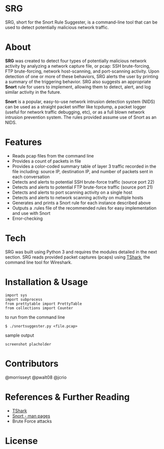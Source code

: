 # SRG

SRG, short for the Snort Rule Suggester, is a command-line tool that can be used to detect potentially malicious network traffic. 

# About

**SRG** was created to detect four types of potentially malicious network activity by analyzing a network capture file, or pcap: SSH brute-forcing, FTP brute-forcing, network host-scanning, and port-scanning activity. Upon detection of one or more of these behaviors, SRG alerts the user by printing a summary of the triggering behavior. SRG also suggests an appropriate **Snort** rule for users to implement, allowing them to detect, alert, and log similar activity in the future.

**Snort** is a popular, easy-to-use network intrusion detection system (NIDS) can be used as a straight packet sniffer like tcpdump, a packet logger (useful for network traffic debugging, etc), or as a full blown network intrusion prevention system. The rules provided assume use of Snort as an NIDS.

# Features

* Reads pcap files from the command line
* Provides a count of packets in file
* Provides a color-coded summary table of layer 3 traffic recorded in the file including: source IP, destination IP, and number of packets sent in each conversation
* Detects and alerts to potential SSH brute-force traffic (source port 22)
* Detects and alerts to potential FTP brute-force traffic (source port 21)
* Detects and alerts to port scanning activity on a single host 
* Detects and alerts to network scanning activity on multiple hosts
* Generates and prints a Snort rule for each instance described above
* Outputs a .rules file of the recommended rules for easy implementation and use with Snort
* Error-checking

# Tech

SRG was built using Python 3 and requires the modules detailed in the next section. 
SRG reads provided packet captures (pcaps) using [TShark](https://www.wireshark.org/docs/man-pages/tshark.html), the command line tool for Wireshark.

# Installation & Usage

```
import sys
import subprocess
from prettytable import PrettyTable
from collections import Counter
```

to run from the command line

```
$ ./snortsuggester.py <file.pcap>
```

sample output

```
screenshot placholder
````

# Contributors

@morrisseyt
@pwalt08
@jcrio

# References & Further Reading

* [TShark](https://www.wireshark.org/docs/man-pages/tshark.html)
* [Snort - man pages](https://www.snort.org/documents)
* Brute Force attacks

# License





